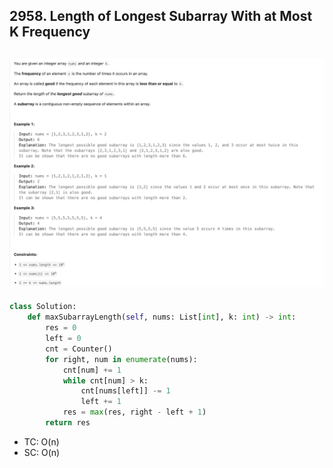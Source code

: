 ## 2958. Length of Longest Subarray With at Most K Frequency
![](img/2025-05-23-13-07-14.png)
---

```py
class Solution:
    def maxSubarrayLength(self, nums: List[int], k: int) -> int:
        res = 0
        left = 0
        cnt = Counter()
        for right, num in enumerate(nums):
            cnt[num] += 1
            while cnt[num] > k:
                cnt[nums[left]] -= 1
                left += 1
            res = max(res, right - left + 1)
        return res
```

- TC: O(n)
- SC: O(n)